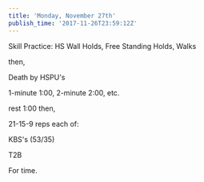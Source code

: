 ```yaml
---
title: 'Monday, November 27th'
publish_time: '2017-11-26T23:59:12Z'
---
```


Skill Practice: HS Wall Holds, Free Standing Holds, Walks

then,

Death by HSPU's

1-minute 1:00, 2-minute 2:00, etc.

rest 1:00 then,

21-15-9 reps each of:

KBS's (53/35)

T2B

For time.
